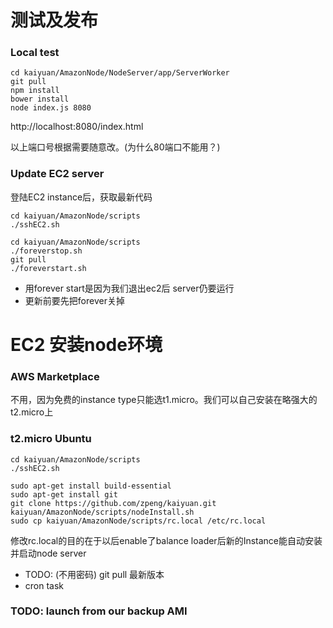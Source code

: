 # 测试及发布

### Local test

```
cd kaiyuan/AmazonNode/NodeServer/app/ServerWorker
git pull
npm install
bower install
node index.js 8080
```

http://localhost:8080/index.html

以上端口号根据需要随意改。(为什么80端口不能用？)


### Update EC2 server

登陆EC2 instance后，获取最新代码
```
cd kaiyuan/AmazonNode/scripts
./sshEC2.sh
```

```
cd kaiyuan/AmazonNode/scripts
./foreverstop.sh
git pull
./foreverstart.sh
```
- 用forever start是因为我们退出ec2后 server仍要运行
- 更新前要先把forever关掉


# EC2 安装node环境

### AWS Marketplace 
不用，因为免费的instance type只能选t1.micro。我们可以自己安装在略强大的t2.micro上

### t2.micro Ubuntu

```
cd kaiyuan/AmazonNode/scripts
./sshEC2.sh
```

```
sudo apt-get install build-essential
sudo apt-get install git
git clone https://github.com/zpeng/kaiyuan.git
kaiyuan/AmazonNode/scripts/nodeInstall.sh
sudo cp kaiyuan/AmazonNode/scripts/rc.local /etc/rc.local
```

修改rc.local的目的在于以后enable了balance loader后新的Instance能自动安装并启动node server

- TODO: (不用密码) git pull 最新版本
- cron task

### TODO: launch from our backup AMI

